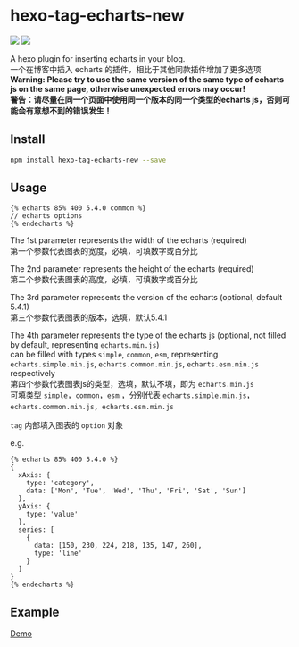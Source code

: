 # hexo-tag-echarts-new

![](https://img.shields.io/npm/v/hexo-tag-echarts-new)   ![](https://img.shields.io/npm/dt/hexo-tag-echarts-new)

A hexo plugin for inserting echarts in your blog.  
一个在博客中插入 echarts 的插件，相比于其他同款插件增加了更多选项  
**Warning: Please try to use the same version of the same type of echarts js on the same page, otherwise unexpected errors may occur!**  
**警告：请尽量在同一个页面中使用同一个版本的同一个类型的echarts js，否则可能会有意想不到的错误发生！**

## Install 

```bash
npm install hexo-tag-echarts-new --save
```

## Usage

```
{% echarts 85% 400 5.4.0 common %}
// echarts options
{% endecharts %}
```
The 1st parameter represents the width of the echarts (required)  
第一个参数代表图表的宽度，必填，可填数字或百分比  

The 2nd parameter represents the height of the echarts (required)  
第二个参数代表图表的高度，必填，可填数字或百分比  

The 3rd parameter represents the version of the echarts (optional, default 5.4.1)  
第三个参数代表图表的版本，选填，默认5.4.1  

The 4th parameter represents the type of the echarts js (optional, not filled by default, representing `echarts.min.js`)  
can be filled with types `simple`, `common`, `esm`, representing `echarts.simple.min.js`, `echarts.common.min.js`, `echarts.esm.min.js` respectively  
第四个参数代表图表js的类型，选填，默认不填，即为 `echarts.min.js`  
可填类型 `simple`，`common`，`esm` ，分别代表 `echarts.simple.min.js`，`echarts.common.min.js`，`echarts.esm.min.js`  

`tag` 内部填入图表的 `option` 对象  
  
e.g.  
```text
{% echarts 85% 400 5.4.0 %}
{
  xAxis: {
    type: 'category',
    data: ['Mon', 'Tue', 'Wed', 'Thu', 'Fri', 'Sat', 'Sun']
  },
  yAxis: {
    type: 'value'
  },
  series: [
    {
      data: [150, 230, 224, 218, 135, 147, 260],
      type: 'line'
    }
  ]
}
{% endecharts %}
```
## Example
[Demo](https://d-sketon.github.io/hexo-tag-echarts-new/2022/12/30/20221230/)
